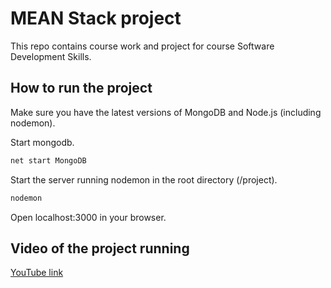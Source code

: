 # MEAN Stack project

This repo contains course work and project for course Software Development Skills.

## How to run the project

Make sure you have the latest versions of MongoDB and Node.js (including nodemon).

Start mongodb.

```bash
net start MongoDB
```

Start the server running nodemon in the root directory (/project).

```bash
nodemon
```

Open localhost:3000 in your browser.

## Video of the project running
[YouTube link](https://www.youtube.com/watch?v=z0DPus69jAI)



